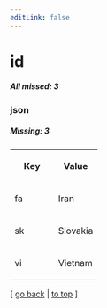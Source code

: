 ```yaml
---
editLink: false
---
```


# id

##### All missed: 3


### json

##### Missing: 3

<table width="100%">
<tr><th width="50%">

Key

</th><th width="50%">

Value

</th></tr>
<tr><td width="50%">

fa

</td><td width="50%">

Iran

</td></tr>
<tr><td width="50%">

sk

</td><td width="50%">

Slovakia

</td></tr>
<tr><td width="50%">

vi

</td><td width="50%">

Vietnam

</td></tr>
</table>

[ [go back](../status.md) | [to top](#) ]


